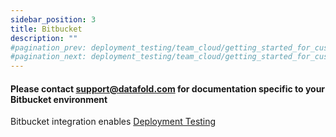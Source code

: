 ```yaml
---
sidebar_position: 3
title: Bitbucket
description: ""
#pagination_prev: deployment_testing/team_cloud/getting_started_for_customers/version_control
#pagination_next: deployment_testing/team_cloud/getting_started_for_customers/dbt
---
```


#### Please contact support@datafold.com for documentation specific to your Bitbucket environment

Bitbucket integration enables [Deployment Testing](/deployment_testing/getting_started)